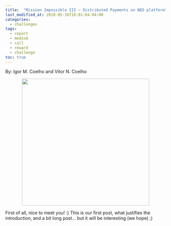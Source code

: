 ```yaml
---
title:  "Mission Impossible III — Distributed Payments on NEO platform"
last_modified_at: 2018-05-16T16:01:04-04:00
categories:
  - challenges
tags:
  - report
  - medium
  - call
  - reward
  - challenge  
toc: true
---
```

By: Igor M. Coelho and Vitor N. Coelho

<p align="center">
    <img
      src="/assets/images/MI-IV.jpg"
      width="400px;">
</p>

First of all, nice to meet you! :) This is our first post, what justifies the introduction, and a bit long post… but it will be interesting (we hope) ;)
